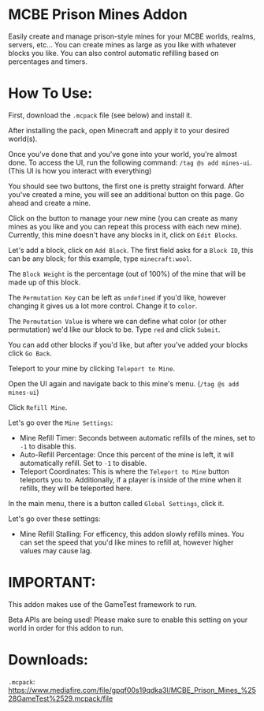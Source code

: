 # MCBE Prison Mines Addon

Easily create and manage prison-style mines for your MCBE worlds, realms, servers, etc... You can create mines as large as you like with whatever blocks you like. You can also control automatic refilling based on percentages and timers.

# How To Use:

First, download the `.mcpack` file (see below) and install it.

After installing the pack, open Minecraft and apply it to your desired world(s).

Once you've done that and you've gone into your world, you're almost done. To access the UI, run the following command: `/tag @s add mines-ui`. (This UI is how you interact with everything)

You should see two buttons, the first one is pretty straight forward. After you've created a mine, you will see an additional button on this page. Go ahead and create a mine.

Click on the button to manage your new mine (you can create as many mines as you like and you can repeat this process with each new mine). Currently, this mine doesn't have any blocks in it, click on `Edit Blocks`.

Let's add a block, click on `Add Block`. The first field asks for a `Block ID`, this can be any block; for this example, type `minecraft:wool`.

The `Block Weight` is the percentage (out of 100%) of the mine that will be made up of this block.

The `Permutation Key` can be left as `undefined` if you'd like, however changing it gives us a lot more control. Change it to `color`.

The `Permutation Value` is where we can define what color (or other permutation) we'd like our block to be. Type `red` and click `Submit`.

You can add other blocks if you'd like, but after you've added your blocks click `Go Back`.

Teleport to your mine by clicking `Teleport to Mine`.

Open the UI again and navigate back to this mine's menu. (`/tag @s add mines-ui`)

Click `Refill Mine`.

Let's go over the `Mine Settings`:

- Mine Refill Timer: Seconds between automatic refills of the mines, set to `-1` to disable this.
- Auto-Refill Percentage: Once this percent of the mine is left, it will automatically refill. Set to `-1` to disable.
- Teleport Coordinates: This is where the `Teleport to Mine` button teleports you to. Additionally, if a player is inside of the mine when it refills, they will be teleported here.

In the main menu, there is a button called `Global Settings`, click it.

Let's go over these settings:

- Mine Refill Stalling: For efficency, this addon slowly refills mines. You can set the speed that you'd like mines to refill at, however higher values may cause lag. 

# IMPORTANT:
This addon makes use of the GameTest framework to run.

Beta APIs are being used! Please make sure to enable this setting on your world in order for this addon to run.

# Downloads:
`.mcpack`: https://www.mediafire.com/file/gpqf00s19qdka3l/MCBE_Prison_Mines_%2528GameTest%2529.mcpack/file
